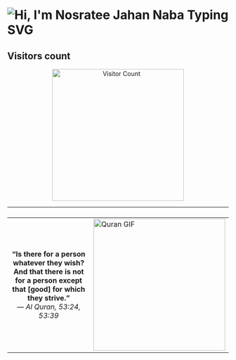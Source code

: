 <h1>
  <img 
    src="https://readme-typing-svg.demolab.com/?font=Poppins&size=40&duration=5000&pause=1000&color=FF69B4&center=true&vCenter=true&width=600&lines=Hi,+I'm+Nosratee+Jahan+Naba" 
    alt="Hi, I'm Nosratee Jahan Naba Typing SVG" 
  />
</h1>

## Visitors count
<p align="center">
  <img src="https://count.getloli.com/get/@nosratee-jahan-naba?theme=miku" alt="Visitor Count" width="300" />
</p>

---

### 
<table align="center">
  <tr>
    <td>
      <p align="center">
        <strong>“Is there for a person whatever they wish?<br>
        And that there is not for a person except that [good] for which they strive.”</strong><br>
        <em>— Al Quran, 53:24, 53:39</em>
      </p>
    </td>
    <td>
      <img src="https://i.pinimg.com/originals/4d/67/0e/4d670e6307fb44c4d4b6d8d14a5661fa.gif" width="300" alt="Quran GIF"/>
    </td>
  </tr>
</table>
